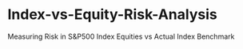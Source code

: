 # Index-vs-Equity-Risk-Analysis
Measuring Risk in S&amp;P500 Index Equities vs Actual Index Benchmark
